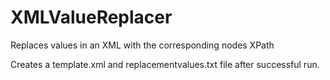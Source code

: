 # XMLValueReplacer
Replaces values in an XML with the corresponding nodes XPath



Creates a template.xml and replacementvalues.txt file after successful run.
